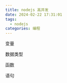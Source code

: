 ```yaml
---
title: nodejs 高并发
date: 2024-02-22 17:31:01
tags: 
  - nodejs
categories: 编程
---
```


变量

数据类型

函数

语句